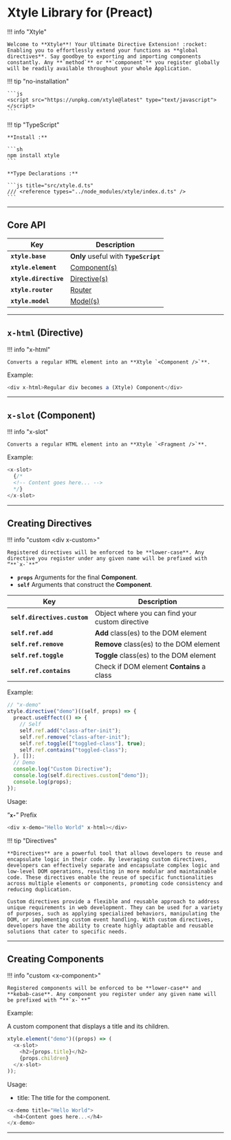 # **Xtyle** Library for **(Preact)**

!!! info "Xtyle"

    Welcome to **Xtyle**! Your Ultimate Directive Extension! :rocket:  Enabling you to effortlessly extend your functions as **global directives**. Say goodbye to exporting and importing components constantly. Any **`method`** or **`component`** you register globally will be readily available throughout your whole Application.

!!! tip "no-installation"

    ```js
    <script src="https://unpkg.com/xtyle@latest" type="text/javascript"></script>
    ```

!!! tip "TypeScript"

    **Install :**

    ```sh
    npm install xtyle
    ```

    **Type Declarations :**

    ```js title="src/xtyle.d.ts"
    /// <reference types="../node_modules/xtyle/index.d.ts" />
    ```

---

## Core **API**

| Key                   | Description                                     |
| --------------------- | ----------------------------------------------- |
| **`xtyle.base`**      | **Only** useful with **`TypeScript`**           |
| **`xtyle.element`**   | <a href="#creating-components">Component(s)</a> |
| **`xtyle.directive`** | <a href="#creating-directives">Directive(s)</a> |
| **`xtyle.router`**    | <a href="./router">Router</a>                   |
| **`xtyle.model`**     | <a href="./models">Model(s)</a>                 |

---

## `x-html` **(Directive)**

!!! info "x-html"

    Converts a regular HTML element into an **Xtyle `<Component />`**.

Example:

```js
<div x-html>Regular div becomes a (Xtyle) Component</div>
```

---

## `x-slot` **(Component)**

!!! info "x-slot"

    Converts a regular HTML element into an **Xtyle `<Fragment />`**.

Example:

```js
<x-slot>
  {/*
  <!-- Content goes here... -->
  */}
</x-slot>
```

---

## Creating **Directives**

!!! info "custom &lt;div x-custom&gt;"

    Registered directives will be enforced to be **lower-case**. Any directive you register under any given name will be prefixed with “**`x-`**”

- **`props`** Arguments for the final **Component**.
- **`self`** Arguments that construct the **Component**.

| Key                          | Description                                     |
| ---------------------------- | ----------------------------------------------- |
| **`self.directives.custom`** | Object where you can find your custom directive |
| **`self.ref.add`**           | **Add** class(es) to the DOM element            |
| **`self.ref.remove`**        | **Remove** class(es) to the DOM element         |
| **`self.ref.toggle`**        | **Toggle** class(es) to the DOM element         |
| **`self.ref.contains`**      | Check if DOM element **Contains** a class       |

Example:

```js
// "x-demo"
xtyle.directive("demo")((self, props) => {
  preact.useEffect(() => {
    // Self
    self.ref.add("class-after-init");
    self.ref.remove("class-after-init");
    self.ref.toggle(["toggled-class"], true);
    self.ref.contains("toggled-class");
  }, []);
  // Demo
  console.log("Custom Directive");
  console.log(self.directives.custom["demo"]);
  console.log(props);
});
```

Usage:

“**`x-`**” Prefix

```js
<div x-demo="Hello World" x-html></div>
```

!!! tip "Directives"

    **Directives** are a powerful tool that allows developers to reuse and encapsulate logic in their code. By leveraging custom directives, developers can effectively separate and encapsulate complex logic and low-level DOM operations, resulting in more modular and maintainable code. These directives enable the reuse of specific functionalities across multiple elements or components, promoting code consistency and reducing duplication.

    Custom directives provide a flexible and reusable approach to address unique requirements in web development. They can be used for a variety of purposes, such as applying specialized behaviors, manipulating the DOM, or implementing custom event handling. With custom directives, developers have the ability to create highly adaptable and reusable solutions that cater to specific needs.

---

## Creating **Components**

!!! info "custom &lt;x-component&gt;"

    Registered components will be enforced to be **lower-case** and **kebab-case**. Any component you register under any given name will be prefixed with “**`x-`**”

Example:

A custom component that displays a title and its children.

```js
xtyle.element("demo")((props) => (
  <x-slot>
    <h2>{props.title}</h2>
    {props.children}
  </x-slot>
));
```

Usage:

- title: The title for the component.

```js
<x-demo title="Hello World">
  <h4>Content goes here...</h4>
</x-demo>
```

---
